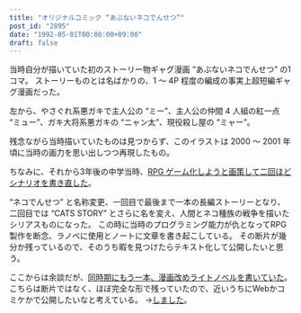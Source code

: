 ```yaml
---
title: "オリジナルコミック “あぶないネコでんせつ”"
post_id: "2895"
date: "1992-05-01T00:00:00+09:00"
draft: false
---
```



当時自分が描いていた初のストーリー物ギャグ漫画 “あぶないネコでんせつ” の1コマ。
ストーリーものとは名ばかりの、1 ～ 4P 程度の編成の事実上超短編ギャグ漫画だった。

左から、やさぐれ系悪ガキで主人公の “ミー”、主人公の仲間 4 人組の紅一点 “ミュー”、ガキ大将系悪ガキの “ニャン太”、現役殺し屋の “ミャー”。

残念ながら当時描いていたものは見つからず、このイラストは 2000 ～ 2001 年頃に当時の画力を思い出しつつ再現したもの。

ちなみに、それから3年後の中学当時、[RPG ゲーム化しようと画策して二回ほどシナリオを書き直した](/tag/cats-story)。

“ネコでんせつ” と名称変更、一回目で最後まで一本の長編ストーリーとなり、二回目では “CATS STORY” とさらに名を変え、人間とネコ種族の戦争を描いたシリアスものになった。
この時に当時のプログラミング能力が仇となってRPG製作を断念、ラノベに使用とノートに文章を書き起こしている。
その断片が幾分か残っているので、そのうち暇を見つけたらテキスト化して公開したいと思う。

ここからは余談だが、[同時期にもう一本、漫画改めライトノベルを書いていた](/tag/evil-magic)。
こちらは断片ではなく、ほぼ完全な形で残っていたので、近いうちにWebかコミケかで公開したいなと考えている。
→[しました](/evilmagic)。
